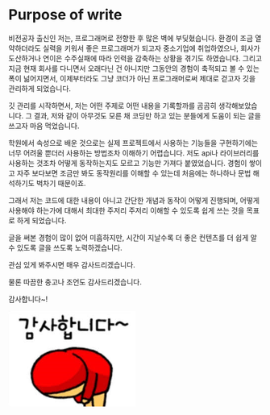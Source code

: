 # Purpose of write

비전공자 출신인 저는, 프로그래머로 전향한 후 많은 벽에 부딪혔습니다. 환경이 조금 열약하더라도 실력을 키워서 좋은 프로그래머가 되고자 중소기업에 취업하였으나, 회사가 도산하거나 연이은 수주실패에 따라 인력을 감축하는 상황을 겪기도 하였습니다. 그리고 지금 현재 회사를 다니면서 오래다닌 건 아니지만 그동안의 경험이 축적되고 볼 수 있는 폭이 넒어지면서, 이제부터라도 그냥 코더가 아닌 프로그래머로써 제대로 걷고자 깃을 관리하게 되었습니다.

깃 관리를 시작하면서, 저는 어떤 주제로 어떤 내용을 기록할까를 곰곰히 생각해보았습니다. 그 결과, 저와 같이 아무것도 모른 채 코딩만 하고 있는 분들에게 도움이 되는 글을 쓰고자 마음 먹었습니다. 

학원에서 속성으로 배운 것으로는 실제 프로젝트에서 사용하는 기능들을 구현하기에는 너무 어려울 뿐더러 사용하는 방법조차 이해하기 어렵습니다. 저도 api나 라이브러리를 사용하는 것조차 어떻게 동작하는지도 모르고 기능만 가져다 붙였었습니다. 경험이 쌓이고 자주 보다보면 조금만 봐도 동작원리를 이해할 수 있는데 처음에는 하나하나 문법 해석하기도 벅차기 때문이죠. 

그래서 저는 코드에 대한 내용이 아니고 간단한 개념과 동작이 어떻게 진행되며, 어떻게 사용해야 하는가에 대해서 최대한 주저리 주저리 이해할 수 있도록 쉽게 쓰는 것을 목표로 하게 되었습니다.

글을 써본 경험이 많이 없어 미흡하지만, 시간이 지날수록 더 좋은 컨텐츠를 더 쉽게 알 수 있도록 글을 쓰도록 노력하겠습니다. 

관심 있게 봐주시면 매우 감사드리겠습니다. 

물론 따끔한 충고나 조언도 감사드리겠습니다.

감사합니다~!





![](./thankyou.png)
